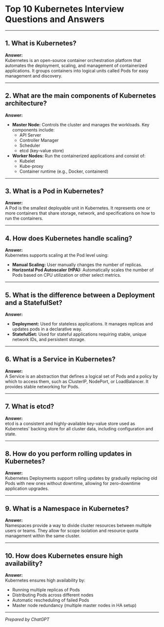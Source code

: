 # Top 10 Kubernetes Interview Questions and Answers

---

## 1. What is Kubernetes?

**Answer:**  
Kubernetes is an open-source container orchestration platform that automates the deployment, scaling, and management of containerized applications. It groups containers into logical units called Pods for easy management and discovery.

---

## 2. What are the main components of Kubernetes architecture?

**Answer:**  
- **Master Node:** Controls the cluster and manages the workloads. Key components include:  
  - API Server  
  - Controller Manager  
  - Scheduler  
  - etcd (key-value store)  
- **Worker Nodes:** Run the containerized applications and consist of:  
  - Kubelet  
  - Kube-proxy  
  - Container runtime (e.g., Docker, containerd)

---

## 3. What is a Pod in Kubernetes?

**Answer:**  
A Pod is the smallest deployable unit in Kubernetes. It represents one or more containers that share storage, network, and specifications on how to run the containers.

---

## 4. How does Kubernetes handle scaling?

**Answer:**  
Kubernetes supports scaling at the Pod level using:  
- **Manual Scaling:** User manually changes the number of replicas.  
- **Horizontal Pod Autoscaler (HPA):** Automatically scales the number of Pods based on CPU utilization or other select metrics.

---

## 5. What is the difference between a Deployment and a StatefulSet?

**Answer:**  
- **Deployment:** Used for stateless applications. It manages replicas and updates pods in a declarative way.  
- **StatefulSet:** Used for stateful applications requiring stable, unique network IDs, and persistent storage.

---

## 6. What is a Service in Kubernetes?

**Answer:**  
A Service is an abstraction that defines a logical set of Pods and a policy by which to access them, such as ClusterIP, NodePort, or LoadBalancer. It provides stable networking for Pods.

---

## 7. What is etcd?

**Answer:**  
etcd is a consistent and highly-available key-value store used as Kubernetes' backing store for all cluster data, including configuration and state.

---

## 8. How do you perform rolling updates in Kubernetes?

**Answer:**  
Kubernetes Deployments support rolling updates by gradually replacing old Pods with new ones without downtime, allowing for zero-downtime application upgrades.

---

## 9. What is a Namespace in Kubernetes?

**Answer:**  
Namespaces provide a way to divide cluster resources between multiple users or teams. They allow for scope isolation and resource quota management within the same cluster.

---

## 10. How does Kubernetes ensure high availability?

**Answer:**  
Kubernetes ensures high availability by:  
- Running multiple replicas of Pods  
- Distributing Pods across different nodes  
- Automatic rescheduling of failed Pods  
- Master node redundancy (multiple master nodes in HA setup)

---

*Prepared by ChatGPT*  
